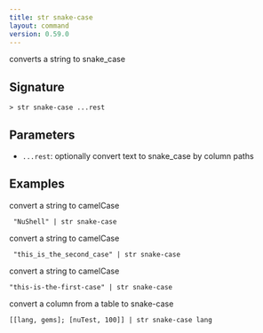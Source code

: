 ```yaml
---
title: str snake-case
layout: command
version: 0.59.0
---
```


converts a string to snake_case

## Signature

```> str snake-case ...rest```

## Parameters

 -  `...rest`: optionally convert text to snake_case by column paths

## Examples

convert a string to camelCase
```shell
 "NuShell" | str snake-case
```

convert a string to camelCase
```shell
 "this_is_the_second_case" | str snake-case
```

convert a string to camelCase
```shell
"this-is-the-first-case" | str snake-case
```

convert a column from a table to snake-case
```shell
[[lang, gems]; [nuTest, 100]] | str snake-case lang
```

